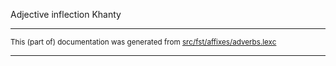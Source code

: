 Adjective inflection
Khanty

* * *

<small>This (part of) documentation was generated from [src/fst/affixes/adverbs.lexc](https://github.com/giellalt/lang-kca/blob/main/src/fst/affixes/adverbs.lexc)</small>

---

